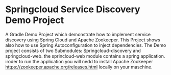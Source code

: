 # Springcloud Service Discovery Demo Project

A Gradle Demo Project which demonstrate how to implement service discovery using Spring Cloud and Apache Zookeeper. This Project shows also how to use Spring Autoconfiguration to inject dependencies. The Demo project consists of two Submodules: Springcloud-discovery and springcloud-web. the sprincloud-web module contains a spring application. iroder to run the application you will nedd to install Apache Zookeeper https://zookeeper.apache.org/releases.html locally on your maschine.

